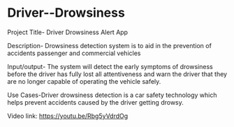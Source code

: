 # Driver--Drowsiness

Project Title- Driver Drowsiness Alert App

Description- Drowsiness detection system is to aid in the prevention of accidents passenger and commercial vehicles

Input/output- The system will detect the early symptoms of drowsiness before the driver has fully lost all attentiveness and warn the driver that they are no longer capable of operating the vehicle safely.

Use Cases-Driver drowsiness detection is a car safety technology which helps prevent accidents caused by the driver getting drowsy.

Video link: https://youtu.be/Rbg5yVdrdOg
